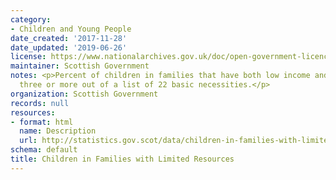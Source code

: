 ```yaml
---
category:
- Children and Young People
date_created: '2017-11-28'
date_updated: '2019-06-26'
license: https://www.nationalarchives.gov.uk/doc/open-government-licence/version/3/
maintainer: Scottish Government
notes: <p>Percent of children in families that have both low income and cannot afford
  three or more out of a list of 22 basic necessities.</p>
organization: Scottish Government
records: null
resources:
- format: html
  name: Description
  url: http://statistics.gov.scot/data/children-in-families-with-limited-resources
schema: default
title: Children in Families with Limited Resources
---
```

